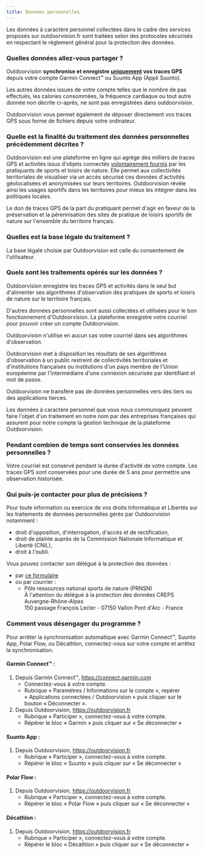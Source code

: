```yaml
---
title: Données personnelles
---
```


Les données à caractère personnel collectées dans le cadre des services proposés
sur outdoorvision.fr sont traitées selon des protocoles sécurisés en respectant
le règlement général pour la protection des données.

### Quelles données allez-vous partager ?

Outdoorvision **synchronise et enregistre <u>uniquement</u> vos traces GPS**
depuis votre compte Garmin Connect™ ou Suunto App (Appli Suunto).

Les autres données issues de votre compte telles que le nombre de pas effectués,
les calories consommées, la fréquence cardiaque ou tout autre donnée non décrite
ci-après, ne sont pas enregistrées dans outdoorvision.

Outdoorvision vous permet également de déposer directement vos traces GPS sous
forme de fichiers depuis votre ordinateur.

### Quelle est la finalité du traitement des données personnelles précédemment décrites ?

Outdoorvision est une plateforme en ligne qui agrège des milliers de traces GPS
et activités issus d'objets connectés <u>volontairement fournis</u> par les
pratiquants de sports et loisirs de nature. Elle permet aux collectivités territoriales de visualiser
via un accès sécurisé ces données d'activités géolocalisées et anonymisées sur
leurs territoires. Outdoorvision révèle ainsi les usages sportifs dans les
territoires pour mieux les intégrer dans les politiques locales.

Le don de traces GPS de la part du pratiquant permet d'agir en faveur de la
préservation et la pérennisation des sites de pratique de loisirs sportifs de
nature sur l'ensemble du territoire français.

### Quelles est la base légale du traitement ?

La base légale choisie par Outdoorvision est celle du consentement de
l'utilisateur.

### Quels sont les traitements opérés sur les données ?

Outdoorvision enregistre les traces GPS et activités dans le seul but
d'alimenter ses algorithmes d'observation des pratiques de sports et loisirs de nature sur le
territoire français.

D'autres données personnelles sont aussi collectées et utilisées pour le bon
fonctionnement d'Outdoorvision. La plateforme enregistre votre courriel
pour pouvoir créer un compte Outdoorvision.

Outdoorvision n'utilise en aucun cas votre courriel dans ses algorithmes
d'observation.

Outdoorvision met à disposition les résultats de ses algorithmes d'observation à
un public restreint de collectivités territoriales et d'institutions françaises
ou institutions d'un pays membre de l'Union européenne par l'intermédiaire d'une
connexion sécurisée par identifiant et mot de passe.

Outdoorvision ne transfère pas de données personnelles vers des tiers ou des
applications tierces.

Les données à caractère personnel que vous nous communiquez peuvent faire
l'objet d'un traitement en notre nom par des entreprises françaises qui assurent
pour notre compte la gestion technique de la plateforme Outdoorvision.

### Pendant combien de temps sont conservées les données personnelles ?

Votre courriel est conservé pendant la durée d'activité de votre compte.
Les traces GPS sont conservées pour une durée de 5 ans pour permettre une
observation historisée.

### Qui puis-je contacter pour plus de précisions ?

Pour toute information ou exercice de vos droits Informatique et Libertés sur
les traitements de données personnelles gérés par Outdoorvision notamment :

- droit d'opposition, d'interrogation, d'accès et de rectification,
- droit de plainte auprès de la Commission Nationale Informatique et Liberté
  (CNIL),
- droit à l'oubli.

Vous pouvez contacter son délégué à la protection des données :

- par [ce formulaire](/contact)
- ou par courrier :
  - Pôle ressources national sports de nature (PRNSN)  
    À l'attention du délégué à la protection des données
    CREPS Auvergne-Rhône-Alpes  
    150 passage François Lecler - 07150 Vallon Pont d'Arc - France

### Comment vous désengager du programme ?

Pour arrêter la synchronisation automatique avec Garmin Connect™, Suunto App, Polar Flow, ou Décathlon,
connectez-vous sur votre compte et arrêtez la synchronisation.

#### Garmin Connect™ :

1. Depuis Garmin Connect™, https://connect.garmin.com
   - Connectez-vous à votre compte.
   - Rubrique « Paramètres / Informations sur le compte », repérer « Applications connectées / Outdoorvision » puis cliquer sur le bouton « Déconnecter ».
2. Depuis Outdoorvision, https://outdoorvision.fr
   - Rubrique « Participer », connectez-vous à votre compte.
   - Répérer le bloc « Garmin » puis cliquer sur « Se déconnecter »

#### Suunto App :

1. Depuis Outdoorvision, https://outdoorvision.fr
   - Rubrique « Participer », connectez-vous à votre compte.
   - Répérer le bloc « Suunto » puis cliquer sur « Se déconnecter »

#### Polar Flow :

1. Depuis Outdoorvision, https://outdoorvision.fr
   - Rubrique « Participer », connectez-vous à votre compte.
   - Répérer le bloc « Polar Flow » puis cliquer sur « Se déconnecter »

#### Décathlon :

1. Depuis Outdoorvision, https://outdoorvision.fr
   - Rubrique « Participer », connectez-vous à votre compte.
   - Répérer le bloc « Décathlon » puis cliquer sur « Se déconnecter »
